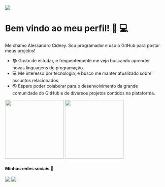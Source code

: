 <img src="https://cdn.pixabay.com/photo/2017/02/26/09/45/starry-sky-2099828_960_720.jpg" />

# Bem vindo ao meu perfil! :boy: :computer:
Me chamo Alessandro Cídney. Sou programador e uso o GitHub para postar meus projetos!
- :books: Gosto de estudar, e frequentemente me vejo buscando aprender novas linguagens de programação.
- :computer: Me interesso por tecnologia, e busco me manter atualizado sobre assuntos relacionados. 
- :earth_americas: Espero poder colaborar para o desenvolvimento da grande comunidade do GitHub e de diversos projetos contidos na plataforma.

<a href="https://github.com/alessandroCidney"><img src="https://github-readme-stats.vercel.app/api?username=alessandroCidney&count_private=true" height="190" /></a> <a href="https://github.com/alessandroCidney"><img src="https://github-readme-stats.vercel.app/api/top-langs/?username=alessandroCidney&langs_count=8&hide=html,css&layout=compact" height="190" /></a>

#### Minhas redes sociais :iphone:

[<img src="https://img.shields.io/badge/linkedin-%230077B5.svg?&style=for-the-badge&logo=linkedin&logoColor=white" />](https://www.linkedin.com/in/acidn/)  [<img src = "https://img.shields.io/badge/instagram-%23E4405F.svg?&style=for-the-badge&logo=instagram&logoColor=white">](https://www.instagram.com/a_cidn/)
